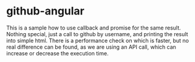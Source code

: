 # github-angular

This is a sample how to use callback and promise for the same result.
Nothing special, just a call to github by username, and printing the result into simple html.
There is a performance check on which is faster, but no real difference can be found, as we are using an API call, which can increase or decrease the execution time.
